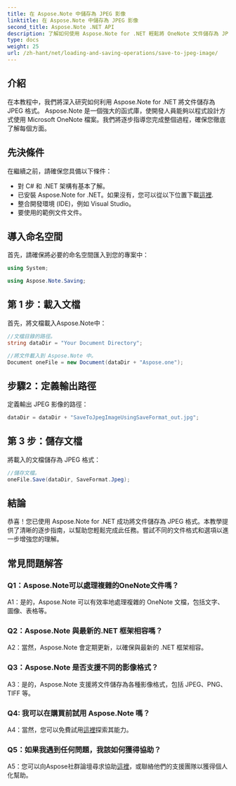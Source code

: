 ```yaml
---
title: 在 Aspose.Note 中儲存為 JPEG 影像
linktitle: 在 Aspose.Note 中儲存為 JPEG 影像
second_title: Aspose.Note .NET API
description: 了解如何使用 Aspose.Note for .NET 輕鬆將 OneNote 文件儲存為 JPEG 影像。包括逐步指南。
type: docs
weight: 25
url: /zh-hant/net/loading-and-saving-operations/save-to-jpeg-image/
---
```

## 介紹

在本教程中，我們將深入研究如何利用 Aspose.Note for .NET 將文件儲存為 JPEG 格式。 Aspose.Note 是一個強大的函式庫，使開發人員能夠以程式設計方式使用 Microsoft OneNote 檔案。我們將逐步指導您完成整個過程，確保您徹底了解每個方面。

## 先決條件

在繼續之前，請確保您具備以下條件：
- 對 C# 和 .NET 架構有基本了解。
- 已安裝 Aspose.Note for .NET。如果沒有，您可以從以下位置下載[這裡](https://releases.aspose.com/note/net/).
- 整合開發環境 (IDE)，例如 Visual Studio。
- 要使用的範例文件文件。

## 導入命名空間

首先，請確保將必要的命名空間匯入到您的專案中：

```csharp
using System;

using Aspose.Note.Saving;
```

## 第 1 步：載入文檔

首先，將文檔載入Aspose.Note中：

```csharp
//文檔目錄的路徑。
string dataDir = "Your Document Directory";

//將文件載入到 Aspose.Note 中。
Document oneFile = new Document(dataDir + "Aspose.one");
```

## 步驟2：定義輸出路徑

定義輸出 JPEG 影像的路徑：

```csharp
dataDir = dataDir + "SaveToJpegImageUsingSaveFormat_out.jpg";
```

## 第 3 步：儲存文檔

將載入的文檔儲存為 JPEG 格式：

```csharp
//儲存文檔。
oneFile.Save(dataDir, SaveFormat.Jpeg);
```

## 結論

恭喜！您已使用 Aspose.Note for .NET 成功將文件儲存為 JPEG 格式。本教學提供了清晰的逐步指南，以幫助您輕鬆完成此任務。嘗試不同的文件格式和選項以進一步增強您的理解。

## 常見問題解答

### Q1：Aspose.Note可以處理複雜的OneNote文件嗎？

A1：是的，Aspose.Note 可以有效率地處理複雜的 OneNote 文檔，包括文字、圖像、表格等。

### Q2：Aspose.Note 與最新的.NET 框架相容嗎？

A2：當然，Aspose.Note 會定期更新，以確保與最新的 .NET 框架相容。

### Q3：Aspose.Note 是否支援不同的影像格式？

A3：是的，Aspose.Note 支援將文件儲存為各種影像格式，包括 JPEG、PNG、TIFF 等。

### Q4: 我可以在購買前試用 Aspose.Note 嗎？

 A4：當然，您可以免費試用[這裡](https://releases.aspose.com/)探索其能力。

### Q5：如果我遇到任何問題，我該如何獲得協助？

A5：您可以向Aspose社群論壇尋求協助[這裡](https://forum.aspose.com/c/note/28)，或聯絡他們的支援團隊以獲得個人化幫助。
